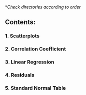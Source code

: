 **Check directories according to order*

## Contents:
### 1. Scatterplots
### 2. Correlation Coefficient
### 3. Linear Regression
### 4. Residuals
### 5. Standard Normal Table
